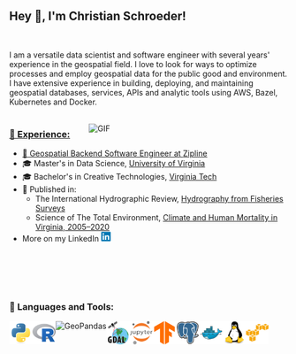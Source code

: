 ## Hey 👋, I'm Christian Schroeder!

<br/>

I am a versatile data scientist and software engineer with several years' experience in the geospatial field. I love to look for ways to optimize processes and employ geospatial data for the public good and environment.
I have extensive experience in building, deploying, and maintaining geospatial databases, services, APIs and analytic tools using AWS, Bazel, Kubernetes and Docker.
<br/>
<br/>

<a href="https://dribbble.com/shots/9022929-Data-science" target="_blank"><img align="right" alt="GIF" src="assets/data_science_animation.gif" width="360px"/>
  
### 🧐 Experience:
- 💼 Geospatial Backend Software Engineer at [Zipline](https://www.flyzipline.com/)
- 🎓 Master's in Data Science, [University of Virginia](https://datascience.virginia.edu/)
- 🎓 Bachelor's in Creative Technologies, [Virginia Tech](https://sova.vt.edu/programs/ct/)
- 📝 Published in:
  -  The International Hydrographic Review, [Hydrography from Fisheries Surveys](https://ihr.iho.int/articles/hydrography-from-fisheries-surveys-filling-coverage-gaps-with-bathymetry-extracted-from-simrad-ek60-water-column-data/)
  - Science of The Total Environment, [Climate and Human Mortality in Virginia, 2005–2020](https://www.sciencedirect.com/science/article/abs/pii/S0048969723034484)
- More on my LinkedIn <a href='https://www.linkedin.com/in/cschroed/'> <img alt="linkedin" src="https://github.com/devicons/devicon/blob/1119b9f84c0290e0f0b38982099a2bd027a48bf1/icons/linkedin/linkedin-original.svg" height='18px'/></a>
<br/>
<br/>
<br/>
<br/>
  
### 🔨 Languages and Tools:

<a href="https://www.python.org" target="_blank"><img align="left" alt="Python" height ="42px" src="https://github.com/devicons/devicon/blob/1119b9f84c0290e0f0b38982099a2bd027a48bf1/icons/python/python-original.svg"></a>
  
<a href="https://www.r-project.org/" target="_blank"><img align="left" alt="R" height ="42px" src="https://github.com/devicons/devicon/blob/1119b9f84c0290e0f0b38982099a2bd027a48bf1/icons/r/r-original.svg"></a>
  
<a href="https://geopandas.org/" target="_blank"> <img align="left" alt="GeoPandas" height ="42px" src="https://geopandas.org/en/stable/_images/geopandas_icon.png"></a>
  
<a href="https://gdal.org/" target="_blank"> <img align="left" alt="GDAL" height ="42px" src="https://github.com/christianaaronschroeder/christianaaronschroeder/blob/6a65835b4dd24ba188547eccc089bddfdfdaf539/assets/gdal-icon.svg"></a>
  
<a href="https://jupyter.org/" target="_blank"><img align="left" alt="Jupyter" height ="42px" src="https://github.com/devicons/devicon/blob/1119b9f84c0290e0f0b38982099a2bd027a48bf1/icons/jupyter/jupyter-original-wordmark.svg"></a>

<a href="https://www.tensorflow.org" target="_blank"><img align="left" alt="TensorFlow" height ="42px" src="https://github.com/devicons/devicon/blob/1119b9f84c0290e0f0b38982099a2bd027a48bf1/icons/tensorflow/tensorflow-original.svg"></a>
  
<a href="https://www.postgresql.org/" target="_blank"> <img align="left" alt="PostgreSQL" height ="42px" src="https://github.com/devicons/devicon/blob/1119b9f84c0290e0f0b38982099a2bd027a48bf1/icons/postgresql/postgresql-original.svg"></a>

<a href="https://www.docker.com/" target="_blank"><img align="left" alt="Docker" height ="42px" src="https://github.com/devicons/devicon/blob/1119b9f84c0290e0f0b38982099a2bd027a48bf1/icons/docker/docker-original.svg"></a>

<a href="https://www.linux.org/" target="_blank"> <img align="left" alt="Linux" height ="42px"  src="https://github.com/devicons/devicon/blob/1119b9f84c0290e0f0b38982099a2bd027a48bf1/icons/linux/linux-original.svg"> </a>
  
<a href="https://aws.amazon.com/" target="_blank"> <img align="left" alt="Amazon Web Services" height ="42px" src="https://github.com/devicons/devicon/blob/1119b9f84c0290e0f0b38982099a2bd027a48bf1/icons/amazonwebservices/amazonwebservices-original.svg"></a>
